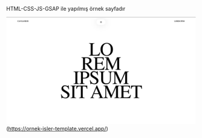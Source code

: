 HTML-CSS-JS-GSAP ile yapılmış örnek sayfadır

![Screenshot](./ss1.png)(https://ornek-isler-template.vercel.app/)